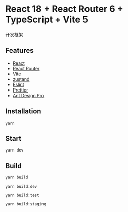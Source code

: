 # React 18 + React Router 6 + TypeScript + Vite 5

开发框架

## Features

- [React](https://react.dev)
- [React Router](https://reactrouter.com/en/main)
- [Vite](https://vitejs.dev)
- [zustand](https://zustand-demo.pmnd.rs)
- [Eslint](https://eslint.org)
- [Prettier](https://prettier.io)
- [Ant Design Pro](https://pro.ant.design)

## Installation

```
yarn
```

## Start

```
yarn dev
```

## Build

```
yarn build

yarn build:dev

yarn build:test

yarn build:staging
```
